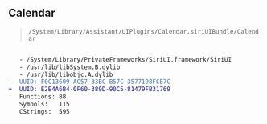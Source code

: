 ## Calendar

> `/System/Library/Assistant/UIPlugins/Calendar.siriUIBundle/Calendar`

```diff

   - /System/Library/PrivateFrameworks/SiriUI.framework/SiriUI
   - /usr/lib/libSystem.B.dylib
   - /usr/lib/libobjc.A.dylib
-  UUID: F0C13609-AC57-33BC-B57C-3577198FCE7C
+  UUID: E2E4A6B4-0F60-389D-90C5-81479FB31769
   Functions: 88
   Symbols:   115
   CStrings:  595

```
